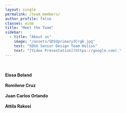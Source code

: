 ```yaml
---
layout: single
permalink: /team_members/
author_profile: false
classes: wide
title: "Meet the Team"
sidebar:
  - title: "About us"
    image: "/assets/SDSUprimary3Crgb.jpg"
    text: "SDSU Senior Design Team Helios"
    text: "[Video Presentation](https://google.com)."
---
```


<br>
<br>
<strong>Eissa Boland</strong>
<br>
<br>
<strong>Romilene Cruz</strong>
<br>
<br>
<strong>Juan Carlos Orlando</strong>
<br>
<br>
<strong>Attila Rakosi</strong>

